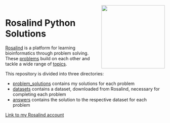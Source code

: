 <img src="http://rosalind.info/static/img/logo.png?v=1560257990"  width=200 align="right">

# Rosalind Python Solutions

[Rosalind](http://rosalind.info/about/) is a platform for learning bioinformatics through problem solving. These [problems](http://rosalind.info/problems/tree-view/) build on each other and tackle a wide range of [topics](http://rosalind.info/problems/topics/).

This repository is divided into three directories:

- [problem_solutions](./problem_solutions) contains my solutions for each problem
- [datasets](./datasets) contains a dataset, downloaded from Rosalind, necessary for completing each problem
- [answers](./answers) contains the solution to the respective dataset for each problem

[Link to my Rosalind account](http://rosalind.info/users/the_climbing_guy/)

